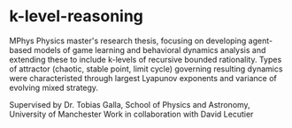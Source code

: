 # k-level-reasoning
MPhys Physics master's research thesis, focusing on developing agent-based models of game learning and behavioral dynamics analysis and extending these to include k-levels of recursive bounded rationality. Types of attractor (chaotic, stable point, limit cycle) governing resulting dynamics were characteristed through largest Lyapunov exponents and variance of evolving mixed strategy.

Supervised by Dr. Tobias Galla, School of Physics and Astronomy, University of Manchester
Work in collaboration with David Lecutier
